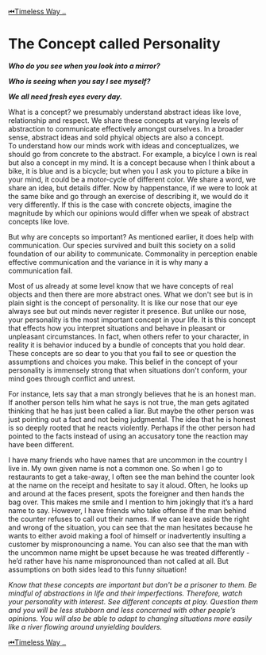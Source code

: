 [⏮Timeless Way ..](README.md)
# The Concept called Personality


***Who do you see when you look into a mirror?***

***Who is seeing when you say I see myself?***

***We all need fresh eyes every day.***

What is a concept? we presumably understand abstract ideas like love, relationship and respect. 
We share these concepts at varying levels of abstraction to communicate effectively amongst ourselves. In a broader sense, abstract ideas and sold phyical objects are also a concept.  
To understand how our minds work with ideas and conceptualizes,  we should go from concrete to the abstract. For example, a bicylce I own is real 
but also a concept in my mind. It is a concept because when I think about a bike, it is blue and is a bicycle; but when you I ask you to picture a bike in your mind, 
it could be a motor-cycle of different color. We share a word, we share an idea, but details differ. Now by happenstance, 
if we were to look at the same bike and go through an exercise of describing it, we would do it very differently.
If this is the case with concrete objects, imagine the magnitude by which our opinions would differ when we speak of abstract concepts like love.

But why are concepts so important? As mentioned earlier, it does help with communication. Our species survived and 
built this society on a solid foundation of our ability to communicate. Commonality in perception enable effective communication 
and the variance in it is why many a communication fail.

Most of us already at some level know that we have concepts of real objects and then there are more abstract ones.
What we don't see but is in plain sight is the concept of personality. 
It is like our nose that our eye always see but out minds never register it presence. But unlike our nose,
your personality is the most important concept in your life. 
It is this concept that effects how you interpret situations and behave in pleasant or unpleasant circumstances. 
In fact, when others refer to your character, in reality it is behavior induced by a bundle of concepts that you hold dear. 
These concepts are so dear to you that you fail to see or question the assumptions and choices you make. 
This belief in the concept of your personality is immensely strong that when situations don't conform, your mind goes through conflict and unrest.

For instance, lets say that a man strongly believes that he is an honest man. If another person tells him what he says is not true, 
the man gets agitated thinking that he has just been called a liar. 
But maybe the other person was just pointing out a fact and not being judgmental. 
The idea that he is honest is so deeply rooted that he reacts violently. 
Perhaps if the other person had pointed to the facts instead of using an accusatory tone the reaction may have been different.

I have many friends who have names that are
uncommon in the country I live in. My own given name is
not a common one. So when I go to restaurants to get a
take-away, I often see the man behind the counter look at
the name on the receipt and hesitate to say it aloud. Often,
he looks up and around at the faces present, spots the
foreigner and then hands the bag over. This makes me 
smile and I mention to him jokingly that it’s a hard name
to say. However, I have friends who take offense if the
man behind the counter refuses to call out their names.
If we can leave aside the right and wrong of the
situation, you can see that the man hesitates because he
wants to either avoid making a fool of himself or
inadvertently insulting a customer by mispronouncing a
name. You can also see that the man with the uncommon
name might be upset because he was treated differently -
he’d rather have his name mispronounced than not called
at all. But assumptions on both sides lead to this funny
situation!

*Know that these concepts are important but don't be a prisoner to them. 
Be mindful of abstractions in life and their imperfections. 
Therefore, watch your personality with interest. See different
concepts at play. Question them and you will be less stubborn and less
concerned with other people’s opinions. You will also be able to adapt
to changing situations more easily like a river flowing around
unyielding boulders.*

[⏮Timeless Way ..](README.md)
